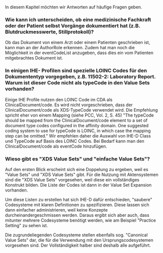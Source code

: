 In diesem Kapitel möchten wir Antworten auf häufige Fragen geben.

### Wie kann ich unterscheiden, ob eine medizinische Fachkraft oder der Patient selbst Vorgänge dokumentiert hat (z.B. Blutdruckmesswerte, Stillprotokoll)?

Ob das Dokument von einem Arzt oder einem Patienten geschrieben ist, kann man an der AuthorRole erkennen. 
Zudem hat man noch die Möglichkeit in der eventCodeList anzugeben, dass dies ein vom Patienten mitgebrachtes Dokument ist.

### In einigen IHE- Profilen sind spezielle LOINC Codes für den Dokumententyp vorgegeben, z.B. 11502-2: Laboratory Report. Warum ist dieser Code nicht als typeCode in den Value Sets vorhanden?

Einige IHE Profile nutzen den LOINC Code im CDA als ClinicalDocument/code. Es wird nicht vorgeschrieben, 
dass der ClinicalDocument/code als XDS-TypeCode verwendet wird. 
Die Empfehlung spricht eher von einem Mapping (siehe PCC, Vol. 2, S. 45) 
"The typeCode should be mapped from the ClinicalDocument/code element to a set of document type codes configured 
in the affinity domain. One suggested coding system to use for typeCode is LOINC, in which case the mapping step can be omitted." 
Wir empfehlen daher die Auswahl von IHE-D Class und TypeCode auf Basis des LOINC Codes. Bei Bedarf kann man den ClinicalDocument/code als eventCode hinzufügen. 

### Wieso gibt es "XDS Value Sets" und "einfache Value Sets"?

Auf den ersten Blick erscheint sich eine Doppelung zu ergeben, weil es "Value Sets" und "XDS Value Sets" gibt.
Für die Nutzung mit Aktensystemen sind die "XDS Value Sets" vorgesehen, weil diese ein vollständiges Konstrukt bilden.
Die Liste der Codes ist dann in der Value Set Expansion vorhanden.

Um diese Listen zu erstellen hat sich IHE-D dafür entschieden, "saubere" Codesysteme mit klaren Definitionen zu spezifizieren.
Diese lassen sich dann einfacher administrieren, weil keine Konzepte durcheinandergeschmissen werden.
Daraus ergibt sich aber auch, dass mitunter mehrere Codesysteme benötigt werden, 
wie am Beispiel "Practice Setting" zu sehen ist.

Die zugrundeliegenden Codesysteme stellen ebenfalls sog. "Canonical Value Sets" dar, die für die Verwendung
mit den Ursprungscodesystemen vorgesehen sind. Der Vollständigkeit halber sind deshalb alle aufgeführt.
